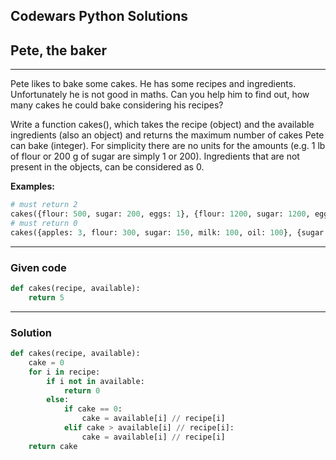 
Codewars Python Solutions
---
## Pete, the baker <br>
---
Pete likes to bake some cakes. He has some recipes and ingredients. Unfortunately he is not good in maths. Can you help him to find out, how many cakes he could bake considering his recipes?

Write a function cakes(), which takes the recipe (object) and the available ingredients (also an object) and returns the maximum number of cakes Pete can bake (integer). For simplicity there are no units for the amounts (e.g. 1 lb of flour or 200 g of sugar are simply 1 or 200). Ingredients that are not present in the objects, can be considered as 0.

**Examples:**
```python
# must return 2
cakes({flour: 500, sugar: 200, eggs: 1}, {flour: 1200, sugar: 1200, eggs: 5, milk: 200})
# must return 0
cakes({apples: 3, flour: 300, sugar: 150, milk: 100, oil: 100}, {sugar: 500, flour: 2000, milk: 2000})
```
---
### Given code
```python
def cakes(recipe, available):
    return 5
```
---
### Solution
```python
def cakes(recipe, available):
    cake = 0
    for i in recipe:
        if i not in available:
            return 0
        else:
            if cake == 0:
                cake = available[i] // recipe[i]
            elif cake > available[i] // recipe[i]:
                cake = available[i] // recipe[i]
    return cake
```
